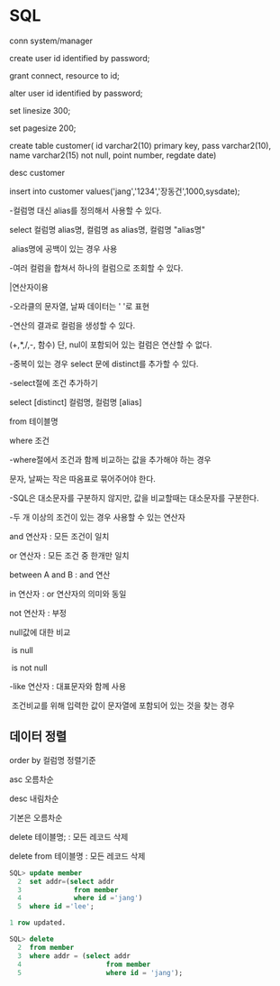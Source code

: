# SQL

conn system/manager

create user id identified by password;

grant connect, resource to id;

alter user id identified by password;

set linesize 300;

set pagesize 200;

create table customer(
										id varchar2(10) primary key,
										pass varchar2(10),
										name varchar2(15) not null,
										point number,
										regdate date)

desc customer

insert into customer values('jang','1234','장동건',1000,sysdate);





-컬럼명 대신 alias를 정의해서 사용할 수 있다.

select 컬럼명 alias명, 컬럼명 as alias명, 컬럼명 "alias명"

​																				alias명에 공백이 있는 경우 사용

-여러 컬럼을 합쳐서 하나의 컬럼으로 조회할 수 있다.

|연산자이용

-오라클의 문자열, 날짜 데이터는 ' '로 표현

-연산의 결과로 컬럼을 생성할 수 있다.

 (+,*,/,-, 함수) 단, nul이 포함되어 있는 컬럼은 연산할 수 없다.

-중복이 있는 경우 select 문에 distinct를 추가할 수 있다.

-select절에 조건 추가하기

 select [distinct] 컬럼명, 컬럼명 [alias]

 from 테이블명

 where 조건

-where절에서 조건과 함께 비교하는 값을 추가해야 하는 경우

 문자, 날짜는 작은 따옴표로 묶어주어야 한다.

-SQL은 대소문자를 구분하지 않지만, 값을 비교할때는 대소문자를 구분한다.

-두 개 이상의 조건이 있는 경우 사용할 수 있는 연산자

 and 연산자 : 모든 조건이 일치

 or 연산자 : 모든 조건 중 한개만 일치

 between A and B : and 연산

in 연산자 : or 연산자의 의미와 동일

 not 연산자 : 부정

 null값에 대한 비교

​	is null

​	is not null

-like 연산자 : 대표문자와 함께 사용

​                       조건비교를 위해 입력한 값이 문자열에 포함되어 있는 것을 찾는 경우

## 데이터 정렬

order by 컬럼명 정렬기준

asc 오름차순

desc 내림차순

기본은 오름차순



delete 테이블명;	: 모든 레코드 삭제

delete from 테이블명	: 모든 레코드 삭제

```sql
SQL> update member
  2  set addr=(select addr
  3             from member
  4             where id ='jang')
  5  where id ='lee';

1 row updated.

SQL> delete
  2  from member
  3  where addr = (select addr
  4                     from member
  5                     where id = 'jang');
```

